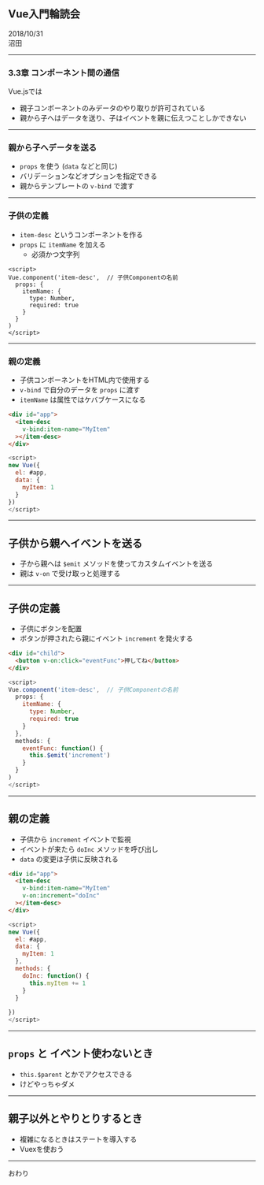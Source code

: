 ## Vue入門輪読会

2018/10/31  
沼田

---

### 3.3章 コンポーネント間の通信
Vue.jsでは

- 親子コンポーネントのみデータのやり取りが許可されている
- 親から子へはデータを送り、子はイベントを親に伝えつことしかできない

---

### 親から子へデータを送る
- `props` を使う (`data` などと同じ)
- バリデーションなどオプションを指定できる
- 親からテンプレートの `v-bind` で渡す

---

### 子供の定義

- `item-desc` というコンポーネントを作る
- `props` に `itemName` を加える
    - 必須かつ文字列

```vuejs
<script>
Vue.component('item-desc',  // 子供Componentの名前
  props: {
    itemName: {
      type: Number,
      required: true
    }
  }
)
</script>
```

---

### 親の定義
- 子供コンポーネントをHTML内で使用する
- `v-bind` で自分のデータを `props` に渡す
- `itemName` は属性ではケバブケースになる

```html
<div id="app">
  <item-desc
    v-bind:item-name="MyItem"
  ></item-desc>
</div>
```

```javascript
<script>
new Vue({
  el: #app,
  data: {
    myItem: 1
  }
})
</script>
```

---

## 子供から親へイベントを送る
- 子から親へは `$emit` メソッドを使ってカスタムイベントを送る
- 親は `v-on` で受け取っと処理する

---

## 子供の定義
- 子供にボタンを配置
- ボタンが押されたら親にイベント `increment` を発火する

```html
<div id="child">
  <button v-on:click="eventFunc">押してね</button>
</div>
```

```javascript
<script>
Vue.component('item-desc',  // 子供Componentの名前
  props: {
    itemName: {
      type: Number,
      required: true
    }
  },
  methods: {
    eventFunc: function() {
      this.$emit('increment')
    }
  }
)
</script>
```

---

## 親の定義
- 子供から `increment` イベントで監視
- イベントが来たら `doInc` メソッドを呼び出し
- `data` の変更は子供に反映される

```html
<div id="app">
  <item-desc
    v-bind:item-name="MyItem"
    v-on:increment="doInc"
  ></item-desc>
</div>
```

```javascript
<script>
new Vue({
  el: #app,
  data: {
    myItem: 1
  },
  methods: {
    doInc: function() {
      this.myItem += 1
    }
  }
  
})
</script>
```

---

## `props` と イベント使わないとき
- `this.$parent` とかでアクセスできる
- けどやっちゃダメ

---

## 親子以外とやりとりするとき
- 複雑になるときはステートを導入する
- Vuexを使おう

---

おわり